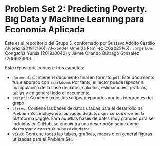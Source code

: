 # Problem Set 2: Predicting Poverty. Big Data y Machine Learning para Economía Aplicada

Este es el repositorio del Grupo 3, conformado por Gustavo Adolfo Castillo Álvarez (201812166), Alexander Almeida Ramírez (202225165), Jorge Luis Congacha Yunda (201920042) y Jaime Orlando Buitrago González (200612390).

Este repositorio contiene tres carpetas:

- `document`: Contiene el documento final en formato `pdf`. Este documento fue elaborado con `rmarkdown`. Por tanto, el lector puede replicar la manipulación de la base de datos, cálculos, estimaciones, gráficas,  tablas y en general todo el documento. 
- `scripts`: Contiene todos los scripts preparados por los integrantes del grupo
- `stores`: Contiene las bases de datos usadas para el desarrollo del Problem Set, incluyendo las bases de datos que se subieron en la plataforma kaggle. Para aquellas bases de datos muy grandes para ser incluídas en GitHub, se encuentra una descripción sobre como descargar o construir la base de datos.
- `views`: Contiene todas las tablas, graficas, mapas o en general figuras utilizadas para el Problem Set.



